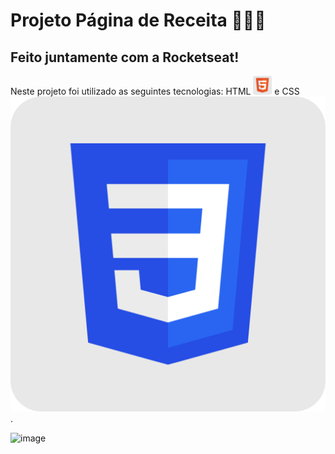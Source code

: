 # Projeto Página de Receita 🍪🧑‍🍳

<h2>Feito juntamente com a Rocketseat!</h2>
<p>Neste projeto foi utilizado as seguintes tecnologias: HTML <img alt="HTML" height="30" width="30" src="https://github.com/gui-bus/TechIcons/blob/main/Light/HTML.svg">
 e CSS <img alt="CSS" height="[Height]" width="[Width]" src="https://raw.githubusercontent.com/gui-bus/TechIcons/24f9a20420b3a7c5ba7bd7b629a2f9e1912db0e2/Light/CSS3.svg">.</p>

![image](https://github.com/user-attachments/assets/45159357-5d0d-462e-99ca-4729b549d5bb)

